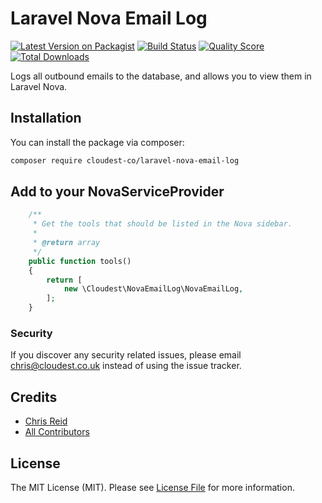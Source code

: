 # Laravel Nova Email Log

[![Latest Version on Packagist](https://img.shields.io/packagist/v/cloudest-co/laravel-eloquent-email-log.svg?style=flat-square)](https://packagist.org/packages/cloudest-co/:package_name)
[![Build Status](https://img.shields.io/travis/cloudest-co/laravel-eloquent-email-log/master.svg?style=flat-square)](https://travis-ci.org/cloudest-co/:package_name)
[![Quality Score](https://img.shields.io/scrutinizer/g/cloudest-co/laravel-eloquent-email-log.svg?style=flat-square)](https://scrutinizer-ci.com/g/cloudest-co/:package_name)
[![Total Downloads](https://img.shields.io/packagist/dt/cloudest-co/laravel-eloquent-email-log.svg?style=flat-square)](https://packagist.org/packages/cloudest-co/:package_name)


Logs all outbound emails to the database, and allows you to view them in Laravel Nova.

## Installation

You can install the package via composer:

```bash
composer require cloudest-co/laravel-nova-email-log
```

## Add to your NovaServiceProvider

``` php
    /**
     * Get the tools that should be listed in the Nova sidebar.
     *
     * @return array
     */
    public function tools()
    {
        return [
            new \Cloudest\NovaEmailLog\NovaEmailLog,
        ];
    }
```

### Security

If you discover any security related issues, please email chris@cloudest.co.uk instead of using the issue tracker.

## Credits

- [Chris Reid](https://github.com/ChrisReid)
- [All Contributors](../../contributors)

## License

The MIT License (MIT). Please see [License File](LICENSE.md) for more information.
